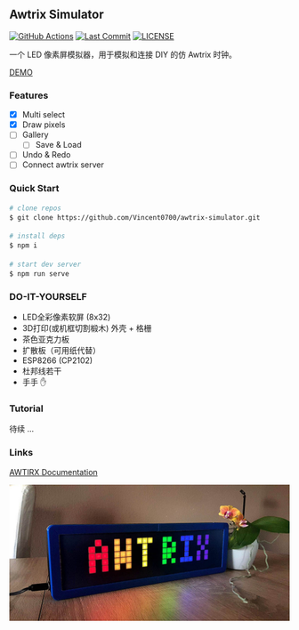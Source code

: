 ## Awtrix Simulator

[![GitHub Actions](https://img.shields.io/endpoint.svg?url=https://actions-badge.atrox.dev/vincent0700/awtrix-simulator/badge&style=flat-square&label=build&logo=none)](https://actions-badge.atrox.dev/vincent0700/awtrix-simulator/goto)
[![Last Commit](https://img.shields.io/github/last-commit/vincent0700/awtrix-simulator/master?style=flat-square)](https://github.com/Vincent0700/awtrix-simulator/commits/master)
[![LICENSE](https://img.shields.io/github/license/vincent0700/awtrix-simulator?style=flat-square)](https://github.com/vincent0700/awtrix-simulator/blob/master/LICENSE)

一个 LED 像素屏模拟器，用于模拟和连接 DIY 的仿 Awtrix 时钟。

[DEMO](https://vincent0700.github.io/awtrix-simulator)

### Features

- [x] Multi select
- [x] Draw pixels
- [ ] Gallery
  - [ ] Save & Load
- [ ] Undo & Redo
- [ ] Connect awtrix server

### Quick Start

```bash
# clone repos
$ git clone https://github.com/Vincent0700/awtrix-simulator.git

# install deps
$ npm i

# start dev server
$ npm run serve
```

### DO-IT-YOURSELF

- LED全彩像素软屏 (8x32)
- 3D打印(或机框切割椴木) 外壳 + 格栅
- 茶色亚克力板
- 扩散板（可用纸代替）
- ESP8266 (CP2102)
- 杜邦线若干
- 手手 ✋

### Tutorial

待续 ...

### Links

[AWTIRX Documentation](https://awtrixdocs.blueforcer.de/#/en-en/README)

![](./awtrix.jpg)
